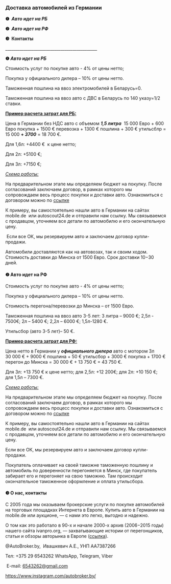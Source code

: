 <h3 id="доставка-автомобилей-из-германии" dir="auto" tabindex="-1">Доставка автомобилей из Германии</h3>
<p><strong>❶&nbsp;&nbsp;</strong><strong><em>Авто идет на РБ</em></strong></p>
<p><strong>❷&nbsp;&nbsp;<em>Авто идет на РФ</em></strong>&nbsp;</p>
<p><strong>❸&nbsp; Контакты</strong></p>
<p>_____________________________________________</p>
<p><strong>❶&zwnj; </strong><strong><em>Авто идет на РБ</em></strong></p>
<p>Стоимость услуг по покупке авто - 4% от цены нетто;</p>
<p>Покупка у официального дилера &ndash; 10% от цены нетто.</p>
<p>&zwnj;&zwnj;&zwnj;Таможенная пошлина на ввоз электромобилей в Беларусь=0.&zwnj;</p>
<p>Таможенная пошлина на ввоз авто с ДВС в Беларусь по 140 указу=1/2 ставки.</p>
<p><strong><u>Пример расчета затрат для РБ:</u></strong></p>
<p>Цена в Германии без НДС авто с объемом <strong><em>1,5 литра</em></strong> &nbsp;15 000 Евро + 600 Евро покупка + 1500 &euro; перевозка + 1300 &euro; пошлина + 300 &euro; утильсблр  = 15 000 <strong>+ <em>3700</em></strong> = 18 700 &euro;.</p>
<p>Для 1,6л: +4400 &euro; &nbsp;к цене нетто;</p>
<p>Для 2л: +5100 &euro;;</p>
<p>Для 3л: +7150 &euro;;</p>
<p>&zwnj;<em><u>Схема работы:</u></em></p>
<p>На предварительном этапе мы определяем бюджет на покупку. После согласований заключаем договор, в рамках которого мы сопровождаем весь процесс покупки и доставки авто. Ознакомиться с договором можно по&nbsp;<a href="https://drive.google.com/file/d/1z5bEnMOZe8xkKtFl90DQJYGty0rIcrJ7/view?usp=share_link">ссылке</a></p>
<p>К примеру, вы самостоятельно нашли авто в Германии на сайтах mobile.de&nbsp; или autoscout24.de и отправили нам ссылку. Мы связываемся с продавцом, уточняем все детали по автомобилю и его окончательную цену.&zwnj;</p>
<p>&nbsp;&zwnj;Если все ОК, мы резервируем авто и заключаем договор купли-продажи.</p> 
<p>&zwnj;Автомобили доставляются как на автовозах, так и своим ходом. Стоимость доставки до Минска от 1500 Евро. Срок доставки 10&minus;30 дней.&zwnj;</p>
  <h4>❷ Авто идет на РФ</h4>
<p>Стоимость услуг по покупке авто - 4% от цены нетто;</p>
<p>Покупка у официального дилера &ndash; 10% от цены нетто.</p>
<p>Стоимость перегона/перевозки до Минска &ndash; от 1500 Евро.</p>
<p>Таможенная пошлина на ввоз авто 3-5 лет: 3 литра &ndash; 9000 &euro;; 2,5л - 7500&euro;; 2л &ndash; 5400 &euro;; 2,2л &ndash; 6000 &euro;; 1,5л-1280 &euro;.</p>
<p>Утильсбор (авто 3-5 лет)&ndash; 50 &euro;.</p>
<p><span style="text-decoration: underline;"><strong>Пример расчета затрат для РФ:</strong></span></p>
<p>Цена нетто в Германии у <strong><em>официального дилера</em></strong> авто с мотором 3л 30&nbsp;000 &euro; + 9000 &euro; пошлина + 50 &euro; утильсбор + 3000 &euro; покупка + 1700 &euro; перегон до Минска = 30 000 &euro; + 13 750 &euro; = 43 750 &euro;.&zwnj;</p>
<p>Для 3л: +13 750 &euro; к цене нетто; для 2,5л: +12 200&euro;; для 2л: +10&nbsp;150 &euro;; для 1,5л &ndash; 7300 &euro;.</p>
<p>&zwnj;<span style="text-decoration: underline;"><em>Схема работы:</em></span></p>
<p>На предварительном этапе мы определяем бюджет на покупку. После согласований заключаем договор, в рамках которого мы сопровождаем весь процесс покупки и доставки авто. Ознакомиться с договором можно по <a href="https://drive.google.com/file/d/1z5bEnMOZe8xkKtFl90DQJYGty0rIcrJ7/view?usp=share_link">ссылке</a></p>
<p>К примеру, вы самостоятельно нашли авто в Германии на сайтах mobile.de&nbsp; или autoscout24.de и отправили нам ссылку. Мы связываемся с продавцом, уточняем все детали по автомобилю и его окончательную цену.&zwnj;</p>
<p>Если все ОК, мы резервируем авто и заключаем договор купли-продажи.</p>
<p>Покупатель оплачивает на своей таможне таможенную пошлину и автомобиль по доверенности перегоняется в Минск, где покупатель забирает его и перегоняет на свою таможню. Там происходит окончательное таможенное оформление и оплата утильсбора.</p>
<h4><strong>❸ О нас, контакты&zwnj;</strong></h4>
<p>С 2005 года мы оказываем брокерские услуги по покупке автомобилей на торговых площадках Интернета в Европе. Купить авто в Германии на mobile.de или аукционе, &mdash; с нами это легко, выгодно и надежно. &zwnj;&zwnj;</p>
<p>&zwnj;О том как это работало в 90-х и начале 2000-х архив (2006&minus;2015 годы) нашего сайта ivanpro.org, &mdash; захватывающие истории от перегонщиков, статьи и обзоры авторынка в Европе (<a href="http://web.archive.org/web/20120326140401/http:/www.ivanpro.org/">ссылка</a>). </p>
<p>@AutoBroker.by,&nbsp; Ивашкевич А.Е., УНП AA7387266</p>
<p>Тел: +375 29 6543262&nbsp;WhatsApp, Telegram, Viber</p>
<p>&nbsp;E-mail: <a href="mailto:6543262@gmail.com">6543262@gmail.com</a></p>
<p><a href="https://www.instagram.com/autobroker.by/">https://www.instagram.com/autobroker.by/</a> &nbsp;</p>
<p>&nbsp;</p>

